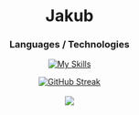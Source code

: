 <div align = "center">
  
# Jakub

### Languages / Technologies

[![My Skills](https://skillicons.dev/icons?i=js,postgres,go,mysql,html,css)](https://skillicons.dev)
<br />

[![GitHub Streak](https://streak-stats.demolab.com?user=JakubLipnicki&theme=tokyonight&border_radius=5&date_format=j%2Fn%5B%2FY%5D&exclude)](https://git.io/streak-stats)
<br />
<br />
![](https://github-readme-stats.vercel.app/api/top-langs/?username=JakubLipnicki&theme=tokyonight&hide_border=false&include_all_commits=true&count_private=true&layout=compact&langs_count=4)

</div>
